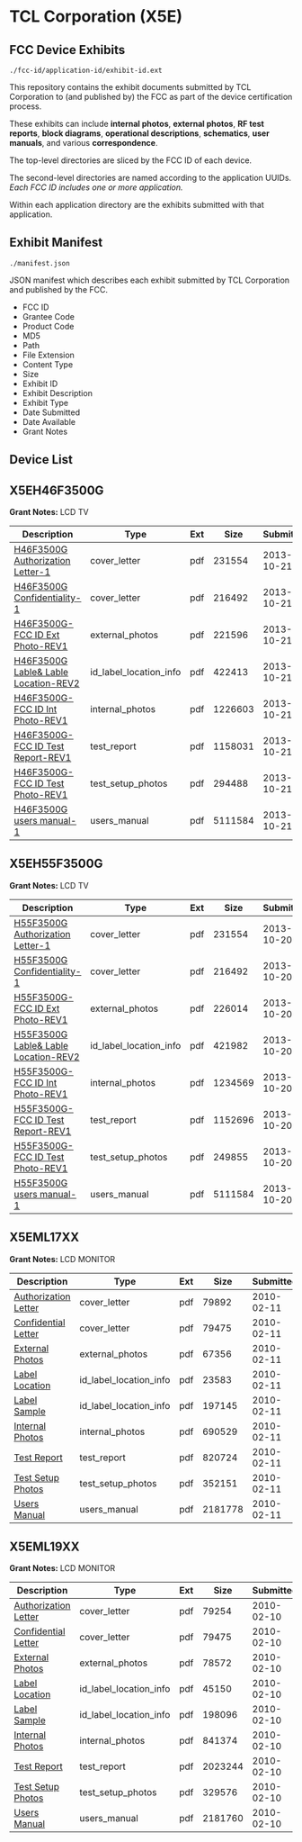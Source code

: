 # TCL Corporation (X5E)
## FCC Device Exhibits

```
./fcc-id/application-id/exhibit-id.ext
```

This repository contains the exhibit documents submitted by TCL Corporation to (and published by) the FCC as part of the device certification process.

These exhibits can include **internal photos**, **external photos**, **RF test reports**, **block diagrams**, **operational descriptions**, **schematics**, **user manuals**, and various **correspondence**.

The top-level directories are sliced by the FCC ID of each device.

The second-level directories are named according to the application UUIDs. *Each FCC ID includes one or more application.*

Within each application directory are the exhibits submitted with that application. 

## Exhibit Manifest

```
./manifest.json
```

JSON manifest which describes each exhibit submitted by TCL Corporation and published by the FCC.

- FCC ID
- Grantee Code
- Product Code
- MD5
- Path
- File Extension
- Content Type
- Size
- Exhibit ID
- Exhibit Description
- Exhibit Type
- Date Submitted
- Date Available
- Grant Notes

## Device List
## X5EH46F3500G
**Grant Notes:** LCD TV

| Description | Type | Ext | Size | Submitted | Available |
| ----------- | ---- | --- | ---- | --------- | --------- |
| [H46F3500G Authorization  Letter-1](X5EH46F3500G/e8b4fb1e662f3f6f4dfd338306806aa6/2096947.pdf) | cover_letter | pdf | 231554 | 2013-10-21 | 2013-10-21 |
| [H46F3500G Confidentiality-1](X5EH46F3500G/e8b4fb1e662f3f6f4dfd338306806aa6/2096948.pdf) | cover_letter | pdf | 216492 | 2013-10-21 | 2013-10-21 |
| [H46F3500G-FCC ID Ext Photo-REV1](X5EH46F3500G/e8b4fb1e662f3f6f4dfd338306806aa6/2096976.pdf) | external_photos | pdf | 221596 | 2013-10-21 | 2013-10-21 |
| [H46F3500G Lable& Lable Location-REV2](X5EH46F3500G/e8b4fb1e662f3f6f4dfd338306806aa6/2096978.pdf) | id_label_location_info | pdf | 422413 | 2013-10-21 | 2013-10-21 |
| [H46F3500G-FCC ID Int Photo-REV1](X5EH46F3500G/e8b4fb1e662f3f6f4dfd338306806aa6/2096977.pdf) | internal_photos | pdf | 1226603 | 2013-10-21 | 2013-10-21 |
| [H46F3500G-FCC ID Test Report-REV1](X5EH46F3500G/e8b4fb1e662f3f6f4dfd338306806aa6/2096979.pdf) | test_report | pdf | 1158031 | 2013-10-21 | 2013-10-21 |
| [H46F3500G-FCC ID Test Photo-REV1](X5EH46F3500G/e8b4fb1e662f3f6f4dfd338306806aa6/2096980.pdf) | test_setup_photos | pdf | 294488 | 2013-10-21 | 2013-10-21 |
| [H46F3500G users manual-1](X5EH46F3500G/e8b4fb1e662f3f6f4dfd338306806aa6/2096954.pdf) | users_manual | pdf | 5111584 | 2013-10-21 | 2013-10-21 |
## X5EH55F3500G
**Grant Notes:** LCD TV

| Description | Type | Ext | Size | Submitted | Available |
| ----------- | ---- | --- | ---- | --------- | --------- |
| [H55F3500G Authorization  Letter-1](X5EH55F3500G/a057251fa0883f3aad194b80083dec15/2096947.pdf) | cover_letter | pdf | 231554 | 2013-10-20 | 2013-10-21 |
| [H55F3500G Confidentiality-1](X5EH55F3500G/a057251fa0883f3aad194b80083dec15/2096948.pdf) | cover_letter | pdf | 216492 | 2013-10-20 | 2013-10-21 |
| [H55F3500G-FCC ID Ext Photo-REV1](X5EH55F3500G/a057251fa0883f3aad194b80083dec15/2096949.pdf) | external_photos | pdf | 226014 | 2013-10-20 | 2013-10-21 |
| [H55F3500G Lable& Lable Location-REV2](X5EH55F3500G/a057251fa0883f3aad194b80083dec15/2096951.pdf) | id_label_location_info | pdf | 421982 | 2013-10-20 | 2013-10-21 |
| [H55F3500G-FCC ID Int Photo-REV1](X5EH55F3500G/a057251fa0883f3aad194b80083dec15/2096950.pdf) | internal_photos | pdf | 1234569 | 2013-10-20 | 2013-10-21 |
| [H55F3500G-FCC ID Test Report-REV1](X5EH55F3500G/a057251fa0883f3aad194b80083dec15/2096952.pdf) | test_report | pdf | 1152696 | 2013-10-20 | 2013-10-21 |
| [H55F3500G-FCC ID Test Photo-REV1](X5EH55F3500G/a057251fa0883f3aad194b80083dec15/2096953.pdf) | test_setup_photos | pdf | 249855 | 2013-10-20 | 2013-10-21 |
| [H55F3500G users manual-1](X5EH55F3500G/a057251fa0883f3aad194b80083dec15/2096954.pdf) | users_manual | pdf | 5111584 | 2013-10-20 | 2013-10-21 |
## X5EML17XX
**Grant Notes:** LCD MONITOR

| Description | Type | Ext | Size | Submitted | Available |
| ----------- | ---- | --- | ---- | --------- | --------- |
| [Authorization Letter](X5EML17XX/a6815f7166a2aab7d0b1be32b3ca601b/1240649.pdf) | cover_letter | pdf | 79892 | 2010-02-11 | 2010-02-12 |
| [Confidential Letter](X5EML17XX/a6815f7166a2aab7d0b1be32b3ca601b/1240025.pdf) | cover_letter | pdf | 79475 | 2010-02-11 | 2010-02-12 |
| [External Photos](X5EML17XX/a6815f7166a2aab7d0b1be32b3ca601b/1240651.pdf) | external_photos | pdf | 67356 | 2010-02-11 | 2010-02-12 |
| [Label Location](X5EML17XX/a6815f7166a2aab7d0b1be32b3ca601b/1240653.pdf) | id_label_location_info | pdf | 23583 | 2010-02-11 | 2010-02-12 |
| [Label Sample](X5EML17XX/a6815f7166a2aab7d0b1be32b3ca601b/1240654.pdf) | id_label_location_info | pdf | 197145 | 2010-02-11 | 2010-02-12 |
| [Internal Photos](X5EML17XX/a6815f7166a2aab7d0b1be32b3ca601b/1240652.pdf) | internal_photos | pdf | 690529 | 2010-02-11 | 2010-02-12 |
| [Test Report](X5EML17XX/a6815f7166a2aab7d0b1be32b3ca601b/1240655.pdf) | test_report | pdf | 820724 | 2010-02-11 | 2010-02-12 |
| [Test Setup Photos](X5EML17XX/a6815f7166a2aab7d0b1be32b3ca601b/1240656.pdf) | test_setup_photos | pdf | 352151 | 2010-02-11 | 2010-02-12 |
| [Users Manual](X5EML17XX/a6815f7166a2aab7d0b1be32b3ca601b/1240657.pdf) | users_manual | pdf | 2181778 | 2010-02-11 | 2010-02-12 |
## X5EML19XX
**Grant Notes:** LCD MONITOR

| Description | Type | Ext | Size | Submitted | Available |
| ----------- | ---- | --- | ---- | --------- | --------- |
| [Authorization Letter](X5EML19XX/283e9f314a1dc941fa5c702860fc71f3/1240024.pdf) | cover_letter | pdf | 79254 | 2010-02-10 | 2010-02-11 |
| [Confidential Letter](X5EML19XX/283e9f314a1dc941fa5c702860fc71f3/1240025.pdf) | cover_letter | pdf | 79475 | 2010-02-10 | 2010-02-11 |
| [External Photos](X5EML19XX/283e9f314a1dc941fa5c702860fc71f3/1240026.pdf) | external_photos | pdf | 78572 | 2010-02-10 | 2010-02-11 |
| [Label Location](X5EML19XX/283e9f314a1dc941fa5c702860fc71f3/1240023.pdf) | id_label_location_info | pdf | 45150 | 2010-02-10 | 2010-02-11 |
| [Label Sample](X5EML19XX/283e9f314a1dc941fa5c702860fc71f3/1240027.pdf) | id_label_location_info | pdf | 198096 | 2010-02-10 | 2010-02-11 |
| [Internal Photos](X5EML19XX/283e9f314a1dc941fa5c702860fc71f3/1240022.pdf) | internal_photos | pdf | 841374 | 2010-02-10 | 2010-02-11 |
| [Test Report](X5EML19XX/283e9f314a1dc941fa5c702860fc71f3/1240030.pdf) | test_report | pdf | 2023244 | 2010-02-10 | 2010-02-11 |
| [Test Setup Photos](X5EML19XX/283e9f314a1dc941fa5c702860fc71f3/1240028.pdf) | test_setup_photos | pdf | 329576 | 2010-02-10 | 2010-02-11 |
| [Users Manual](X5EML19XX/283e9f314a1dc941fa5c702860fc71f3/1240029.pdf) | users_manual | pdf | 2181760 | 2010-02-10 | 2010-02-11 |

